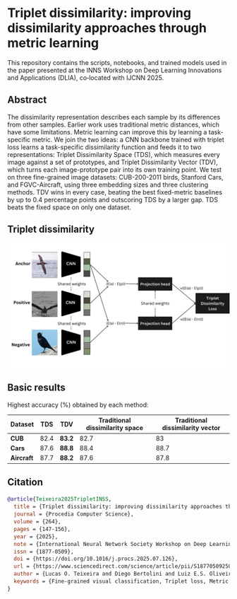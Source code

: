 # Triplet dissimilarity: improving dissimilarity approaches through metric learning

This repository contains the scripts, notebooks, and trained models used in the paper presented at the INNS Workshop on Deep Learning Innovations and Applications (DLIA), co‑located with IJCNN 2025.

## Abstract

The dissimilarity representation describes each sample by its differences from other samples. Earlier work uses traditional metric distances, which have some limitations. Metric learning can improve this by learning a task-specific metric. We join the two ideas: a CNN backbone trained with triplet loss learns a task-specific dissimilarity function and feeds it to two representations: Triplet Dissimilarity Space (TDS), which measures every image against a set of prototypes, and Triplet Dissimilarity Vector (TDV), which turns each image-prototype pair into its own training point. We test on three fine-grained image datasets: CUB-200-2011 birds, Stanford Cars, and FGVC-Aircraft, using three embedding sizes and three clustering methods. TDV wins in every case, beating the best fixed-metric baselines by up to 0.4 percentage points and outscoring TDS by a larger gap. TDS beats the fixed space on only one dataset.

## Triplet dissimilarity

![](triplet-dissimilarity.png)

## Basic results

Highest accuracy (%) obtained by each method:

| Dataset      | TDS  | TDV      | Traditional dissimilarity space | Traditional dissimilarity vector |
| ------------ | ---- | -------- | ------------------------------- | -------------------------------- |
| **CUB**      | 82.4 | **83.2** | 82.7                            | 83                               |
| **Cars**     | 87.6 | **88.8** | 88.4                            | 88.7                             |
| **Aircraft** | 87.7 | **88.2** | 87.6                            | 87.8                             |

## Citation

```bibtex
@article{Teixeira2025TripletINSS,
  title = {Triplet dissimilarity: improving dissimilarity approaches through metric learning},
  journal = {Procedia Computer Science},
  volume = {264},
  pages = {147-156},
  year = {2025},
  note = {International Neural Network Society Workshop on Deep Learning Innovations and Applications 2025},
  issn = {1877-0509},
  doi = {https://doi.org/10.1016/j.procs.2025.07.126},
  url = {https://www.sciencedirect.com/science/article/pii/S1877050925021763},
  author = {Lucas O. Teixeira and Diego Bertolini and Luiz E.S. Oliveira and George D.C. Cavalcanti and Yandre M.G. Costa},
  keywords = {Fine-grained visual classification, Triplet loss, Metric learning, Dissimilarity representation}
}
```
